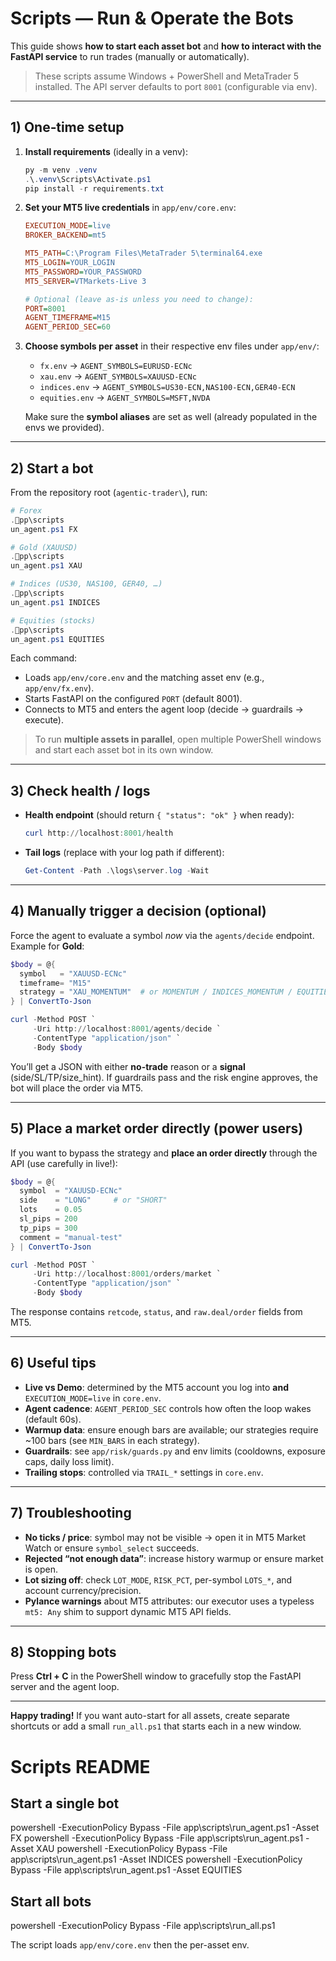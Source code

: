 # Scripts — Run & Operate the Bots

This guide shows **how to start each asset bot** and **how to interact with the FastAPI service** to run trades (manually or automatically).

> These scripts assume Windows + PowerShell and MetaTrader 5 installed. The API server defaults to port `8001` (configurable via env).

---

## 1) One‑time setup

1. **Install requirements** (ideally in a venv):

    ```powershell
    py -m venv .venv
    .\.venv\Scripts\Activate.ps1
    pip install -r requirements.txt
    ```

2. **Set your MT5 live credentials** in `app/env/core.env`:

    ```ini
    EXECUTION_MODE=live
    BROKER_BACKEND=mt5

    MT5_PATH=C:\Program Files\MetaTrader 5\terminal64.exe
    MT5_LOGIN=YOUR_LOGIN
    MT5_PASSWORD=YOUR_PASSWORD
    MT5_SERVER=VTMarkets-Live 3

    # Optional (leave as-is unless you need to change):
    PORT=8001
    AGENT_TIMEFRAME=M15
    AGENT_PERIOD_SEC=60
    ```

3. **Choose symbols per asset** in their respective env files under `app/env/`:

    - `fx.env` → `AGENT_SYMBOLS=EURUSD-ECNc`
    - `xau.env` → `AGENT_SYMBOLS=XAUUSD-ECNc`
    - `indices.env` → `AGENT_SYMBOLS=US30-ECN,NAS100-ECN,GER40-ECN`
    - `equities.env` → `AGENT_SYMBOLS=MSFT,NVDA`

    Make sure the **symbol aliases** are set as well (already populated in the envs we provided).

---

## 2) Start a bot

From the repository root (`agentic-trader\`), run:

```powershell
# Forex
.pp\scripts
un_agent.ps1 FX

# Gold (XAUUSD)
.pp\scripts
un_agent.ps1 XAU

# Indices (US30, NAS100, GER40, …)
.pp\scripts
un_agent.ps1 INDICES

# Equities (stocks)
.pp\scripts
un_agent.ps1 EQUITIES
```

Each command:

-   Loads `app/env/core.env` and the matching asset env (e.g., `app/env/fx.env`).
-   Starts FastAPI on the configured `PORT` (default 8001).
-   Connects to MT5 and enters the agent loop (decide → guardrails → execute).

> To run **multiple assets in parallel**, open multiple PowerShell windows and start each asset bot in its own window.

---

## 3) Check health / logs

-   **Health endpoint** (should return `{ "status": "ok" }` when ready):

    ```powershell
    curl http://localhost:8001/health
    ```

-   **Tail logs** (replace with your log path if different):
    ```powershell
    Get-Content -Path .\logs\server.log -Wait
    ```

---

## 4) Manually trigger a decision (optional)

Force the agent to evaluate a symbol _now_ via the `agents/decide` endpoint. Example for **Gold**:

```powershell
$body = @{
  symbol   = "XAUUSD-ECNc"
  timeframe= "M15"
  strategy = "XAU_MOMENTUM"  # or MOMENTUM / INDICES_MOMENTUM / EQUITIES_MOMENTUM
} | ConvertTo-Json

curl -Method POST `
     -Uri http://localhost:8001/agents/decide `
     -ContentType "application/json" `
     -Body $body
```

You’ll get a JSON with either **no-trade** reason or a **signal** (side/SL/TP/size_hint). If guardrails pass and the risk engine approves, the bot will place the order via MT5.

---

## 5) Place a market order directly (power users)

If you want to bypass the strategy and **place an order directly** through the API (use carefully in live!):

```powershell
$body = @{
  symbol  = "XAUUSD-ECNc"
  side    = "LONG"     # or "SHORT"
  lots    = 0.05
  sl_pips = 200
  tp_pips = 300
  comment = "manual-test"
} | ConvertTo-Json

curl -Method POST `
     -Uri http://localhost:8001/orders/market `
     -ContentType "application/json" `
     -Body $body
```

The response contains `retcode`, `status`, and `raw.deal/order` fields from MT5.

---

## 6) Useful tips

-   **Live vs Demo**: determined by the MT5 account you log into **and** `EXECUTION_MODE=live` in `core.env`.
-   **Agent cadence**: `AGENT_PERIOD_SEC` controls how often the loop wakes (default 60s).
-   **Warmup data**: ensure enough bars are available; our strategies require ~100 bars (see `MIN_BARS` in each strategy).
-   **Guardrails**: see `app/risk/guards.py` and env limits (cooldowns, exposure caps, daily loss limit).
-   **Trailing stops**: controlled via `TRAIL_*` settings in `core.env`.

---

## 7) Troubleshooting

-   **No ticks / price**: symbol may not be visible → open it in MT5 Market Watch or ensure `symbol_select` succeeds.
-   **Rejected “not enough data”**: increase history warmup or ensure market is open.
-   **Lot sizing off**: check `LOT_MODE`, `RISK_PCT`, per-symbol `LOTS_*`, and account currency/precision.
-   **Pylance warnings** about MT5 attributes: our executor uses a typeless `mt5: Any` shim to support dynamic MT5 API fields.

---

## 8) Stopping bots

Press **Ctrl + C** in the PowerShell window to gracefully stop the FastAPI server and the agent loop.

---

**Happy trading!** If you want auto-start for all assets, create separate shortcuts or add a small `run_all.ps1` that starts each in a new window.

# Scripts README

## Start a single bot

powershell -ExecutionPolicy Bypass -File app\scripts\run_agent.ps1 -Asset FX
powershell -ExecutionPolicy Bypass -File app\scripts\run_agent.ps1 -Asset XAU
powershell -ExecutionPolicy Bypass -File app\scripts\run_agent.ps1 -Asset INDICES
powershell -ExecutionPolicy Bypass -File app\scripts\run_agent.ps1 -Asset EQUITIES

## Start all bots

powershell -ExecutionPolicy Bypass -File app\scripts\run_all.ps1

The script loads `app/env/core.env` then the per-asset env.
